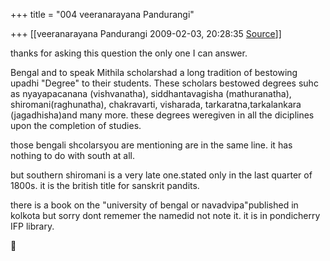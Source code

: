 +++
title = "004 veeranarayana Pandurangi"

+++
[[veeranarayana Pandurangi	2009-02-03, 20:28:35 [Source](https://groups.google.com/g/bvparishat/c/_Zif_mylGt8)]]



thanks for asking this question the only one I can answer.

Bengal and to speak Mithila scholarshad a long tradition of bestowing upadhi "Degree" to their students. These scholars bestowed degrees suhc as nyayapacanana (vishvanatha), siddhantavagisha (mathuranatha), shiromani(raghunatha), chakravarti, visharada, tarkaratna,tarkalankara (jagadhisha)and many more. these degrees weregiven in all the diciplines upon the completion of studies.

those bengali shcolarsyou are mentioning are in the same line. it has nothing to do with south at all.

but  southern shiromani is a very late one.stated only in the last quarter of 1800s. it is the british title for sanskrit pandits.

there is a book on the "university of bengal or navadvipa"published in kolkota but sorry dont rememer the namedid not note it. it is in pondicherry IFP library.  
  



